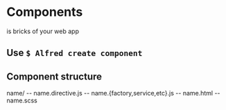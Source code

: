 # Components
is bricks of your web app

## Use `$ Alfred create component`

## Component structure
name/
-- name.directive.js
-- name.{factory,service,etc}.js
-- name.html
-- name.scss
